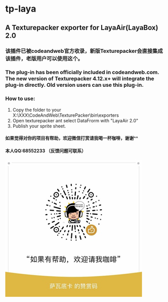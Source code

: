# tp-laya
## A Texturepacker exporter for LayaAir(LayaBox) 2.0
### 该插件已被codeandweb官方收录，新版Texturepacker会直接集成该插件，老版用户可以使用这个。
### The plug-in has been officially included in codeandweb.com. The new version of Texturepacker 4.12.x+ will integrate the plug-in directly. Old version users can use this plug-in.
### How to use:
1. Copy the folder to your X:\XXX\CodeAndWeb\TexturePacker\bin\exporters
2. Open texturepacker ant select DataFrorm with "LayaAir 2.0"
3. Publish your sprite sheet.

#### 如果觉得对你的项目有帮助，欢迎微信打赏请我喝一杯咖啡，谢谢^^
#### 本人QQ:68552233 （反馈问题可联系）
![avatar](https://github.com/bjfumac/Asset/raw/master/images/wx_ma.jpg)
